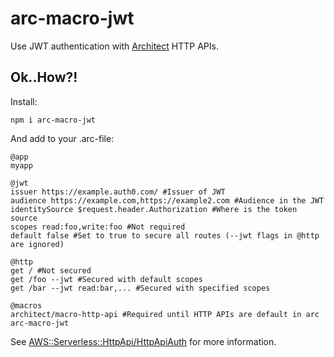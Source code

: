 # arc-macro-jwt

Use JWT authentication with [Architect](https://arc.codes) HTTP APIs.

## Ok..How?!

Install:

`npm i arc-macro-jwt`

And add to your .arc-file:

```arc
@app
myapp

@jwt
issuer https://example.auth0.com/ #Issuer of JWT
audience https://example.com,https://example2.com #Audience in the JWT
identitySource $request.header.Authorization #Where is the token source
scopes read:foo,write:foo #Not required
default false #Set to true to secure all routes (--jwt flags in @http are ignored)

@http
get / #Not secured
get /foo --jwt #Secured with default scopes
get /bar --jwt read:bar,... #Secured with specified scopes

@macros
architect/macro-http-api #Required until HTTP APIs are default in arc
arc-macro-jwt
```

See [AWS::Serverless::HttpApi/HttpApiAuth](https://docs.aws.amazon.com/serverless-application-model/latest/developerguide/sam-property-httpapi-httpapiauth.html) for more information.
